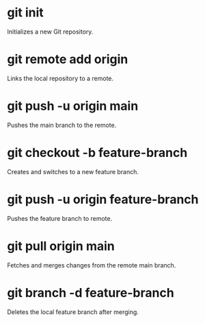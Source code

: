 # git init
Initializes a new Git repository.

# git remote add origin <URL>
Links the local repository to a remote.


# git push -u origin main
Pushes the main branch to the remote.

# git checkout -b feature-branch
Creates and switches to a new feature branch.

# git push -u origin feature-branch
Pushes the feature branch to remote.

# git pull origin main
Fetches and merges changes from the remote main branch.

# git branch -d feature-branch
Deletes the local feature branch after merging.
